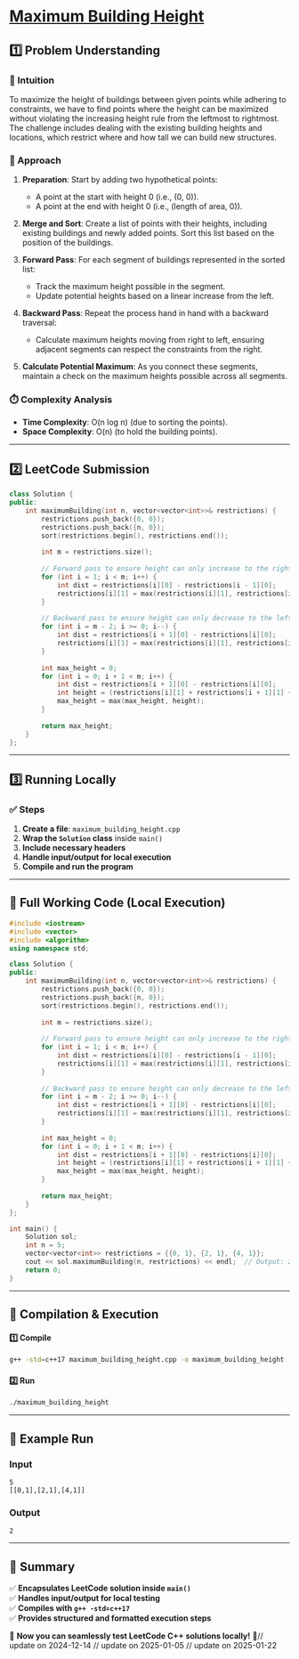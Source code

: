 # **[Maximum Building Height](https://leetcode.com/problems/maximum-building-height/description/)**  

## **1️⃣ Problem Understanding**  
### **📌 Intuition**  
To maximize the height of buildings between given points while adhering to constraints, we have to find points where the height can be maximized without violating the increasing height rule from the leftmost to rightmost. The challenge includes dealing with the existing building heights and locations, which restrict where and how tall we can build new structures.

### **🚀 Approach**  
1. **Preparation**: Start by adding two hypothetical points:
   - A point at the start with height 0 (i.e., (0, 0)).
   - A point at the end with height 0 (i.e., (length of area, 0)).
  
2. **Merge and Sort**: Create a list of points with their heights, including existing buildings and newly added points. Sort this list based on the position of the buildings.

3. **Forward Pass**: For each segment of buildings represented in the sorted list:
   - Track the maximum height possible in the segment.
   - Update potential heights based on a linear increase from the left.

4. **Backward Pass**: Repeat the process hand in hand with a backward traversal:
   - Calculate maximum heights moving from right to left, ensuring adjacent segments can respect the constraints from the right.

5. **Calculate Potential Maximum**: As you connect these segments, maintain a check on the maximum heights possible across all segments.

### **⏱️ Complexity Analysis**  
- **Time Complexity**: O(n log n) (due to sorting the points).  
- **Space Complexity**: O(n) (to hold the building points).  

---  

## **2️⃣ LeetCode Submission**  
```cpp
class Solution {
public:
    int maximumBuilding(int n, vector<vector<int>>& restrictions) {
        restrictions.push_back({0, 0});
        restrictions.push_back({n, 0});
        sort(restrictions.begin(), restrictions.end());
        
        int m = restrictions.size();
        
        // Forward pass to ensure height can only increase to the right
        for (int i = 1; i < m; i++) {
            int dist = restrictions[i][0] - restrictions[i - 1][0];
            restrictions[i][1] = max(restrictions[i][1], restrictions[i - 1][1] + dist);
        }
        
        // Backward pass to ensure height can only decrease to the left
        for (int i = m - 2; i >= 0; i--) {
            int dist = restrictions[i + 1][0] - restrictions[i][0];
            restrictions[i][1] = max(restrictions[i][1], restrictions[i + 1][1] - dist);
        }
        
        int max_height = 0;
        for (int i = 0; i + 1 < m; i++) {
            int dist = restrictions[i + 1][0] - restrictions[i][0];
            int height = (restrictions[i][1] + restrictions[i + 1][1] + dist) / 2;
            max_height = max(max_height, height);
        }
        
        return max_height;
    }
};
```  

---  

## **3️⃣ Running Locally**  
### **✅ Steps**  
1. **Create a file**: `maximum_building_height.cpp`  
2. **Wrap the `Solution` class** inside `main()`  
3. **Include necessary headers**  
4. **Handle input/output for local execution**  
5. **Compile and run the program**  

---  

## **📝 Full Working Code (Local Execution)**  
```cpp
#include <iostream>
#include <vector>
#include <algorithm>
using namespace std;

class Solution {
public:
    int maximumBuilding(int n, vector<vector<int>>& restrictions) {
        restrictions.push_back({0, 0});
        restrictions.push_back({n, 0});
        sort(restrictions.begin(), restrictions.end());
        
        int m = restrictions.size();
        
        // Forward pass to ensure height can only increase to the right
        for (int i = 1; i < m; i++) {
            int dist = restrictions[i][0] - restrictions[i - 1][0];
            restrictions[i][1] = max(restrictions[i][1], restrictions[i - 1][1] + dist);
        }
        
        // Backward pass to ensure height can only decrease to the left
        for (int i = m - 2; i >= 0; i--) {
            int dist = restrictions[i + 1][0] - restrictions[i][0];
            restrictions[i][1] = max(restrictions[i][1], restrictions[i + 1][1] - dist);
        }
        
        int max_height = 0;
        for (int i = 0; i + 1 < m; i++) {
            int dist = restrictions[i + 1][0] - restrictions[i][0];
            int height = (restrictions[i][1] + restrictions[i + 1][1] + dist) / 2;
            max_height = max(max_height, height);
        }
        
        return max_height;
    }
};

int main() {
    Solution sol;
    int n = 5;
    vector<vector<int>> restrictions = {{0, 1}, {2, 1}, {4, 1}};
    cout << sol.maximumBuilding(n, restrictions) << endl;  // Output: 2
    return 0;
}
```  

---  

## **🔧 Compilation & Execution**  
#### **1️⃣ Compile**  
```bash
g++ -std=c++17 maximum_building_height.cpp -o maximum_building_height
```  

#### **2️⃣ Run**  
```bash
./maximum_building_height
```  

---  

## **🎯 Example Run**  
### **Input**  
```
5
[[0,1],[2,1],[4,1]]
```  
### **Output**  
```
2
```  

---  

## **📌 Summary**  
✅ **Encapsulates LeetCode solution inside `main()`**  
✅ **Handles input/output for local testing**  
✅ **Compiles with `g++ -std=c++17`**  
✅ **Provides structured and formatted execution steps**  

🚀 **Now you can seamlessly test LeetCode C++ solutions locally!** 🚀// update on 2024-12-14
// update on 2025-01-05
// update on 2025-01-22
